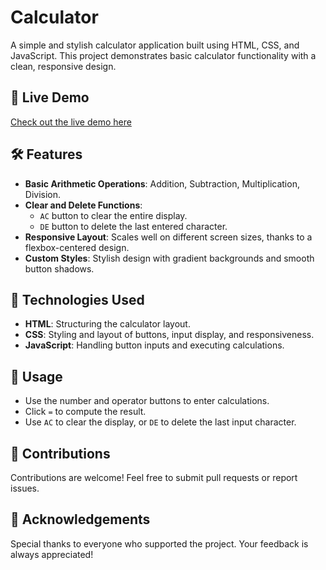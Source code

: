 # Calculator

A simple and stylish calculator application built using HTML, CSS, and JavaScript. This project demonstrates basic calculator functionality with a clean, responsive design.

## 🚀 Live Demo

[Check out the live demo here](https://mini-calculator-app7.netlify.app/)

## 🛠️ Features

- **Basic Arithmetic Operations**: Addition, Subtraction, Multiplication, Division.
- **Clear and Delete Functions**:
  - `AC` button to clear the entire display.
  - `DE` button to delete the last entered character.
- **Responsive Layout**: Scales well on different screen sizes, thanks to a flexbox-centered design.
- **Custom Styles**: Stylish design with gradient backgrounds and smooth button shadows.

## 🧰 Technologies Used

- **HTML**: Structuring the calculator layout.
- **CSS**: Styling and layout of buttons, input display, and responsiveness.
- **JavaScript**: Handling button inputs and executing calculations.

## 📄 Usage

- Use the number and operator buttons to enter calculations.
- Click `=` to compute the result.
- Use `AC` to clear the display, or `DE` to delete the last input character.

## 🤝 Contributions

Contributions are welcome! Feel free to submit pull requests or report issues.

## 🙌 Acknowledgements

Special thanks to everyone who supported the project. Your feedback is always appreciated!
